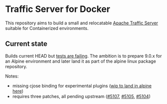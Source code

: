# Traffic Server for Docker

This repository aims to build a small and relocatable [Apache Traffic Server][ats] suitable for Containerized environments.

## Current state

Builds current HEAD but [tests are failing](https://github.com/apache/trafficserver/issues/5108). The ambition is to prepare 9.0.x for an Alpine environment and later land it as part of the alpine linux package repository.

Notes:

-   missing cjose binding for experimental plugins ([wip to land in alpine here](https://github.com/alpinelinux/aports/pull/6526))
-   requires three patches, all pending upstream ([\#5107](https://github.com/apache/trafficserver/pull/5107), [\#5105](https://github.com/apache/trafficserver/pull/5105), [\#5104](https://github.com/apache/trafficserver/pull/5104))

[ats]: http://trafficserver.apache.org/
